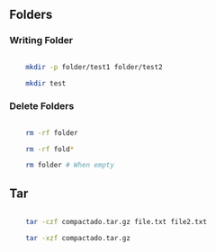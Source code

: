 ## Folders

### Writing Folder

```bash

    mkdir -p folder/test1 folder/test2

    mkdir test

```

### Delete Folders

```bash

    rm -rf folder

    rm -rf fold*

    rm folder # When empty
```

## Tar

```bash

    tar -czf compactado.tar.gz file.txt file2.txt

    tar -xzf compactado.tar.gz
```